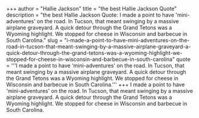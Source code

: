 +++
author = "Hallie Jackson"
title = "the best Hallie Jackson Quote"
description = "the best Hallie Jackson Quote: I made a point to have 'mini-adventures' on the road. In Tucson, that meant swinging by a massive airplane graveyard. A quick detour through the Grand Tetons was a Wyoming highlight. We stopped for cheese in Wisconsin and barbecue in South Carolina."
slug = "i-made-a-point-to-have-mini-adventures-on-the-road-in-tucson-that-meant-swinging-by-a-massive-airplane-graveyard-a-quick-detour-through-the-grand-tetons-was-a-wyoming-highlight-we-stopped-for-cheese-in-wisconsin-and-barbecue-in-south-carolina"
quote = '''I made a point to have 'mini-adventures' on the road. In Tucson, that meant swinging by a massive airplane graveyard. A quick detour through the Grand Tetons was a Wyoming highlight. We stopped for cheese in Wisconsin and barbecue in South Carolina.'''
+++
I made a point to have 'mini-adventures' on the road. In Tucson, that meant swinging by a massive airplane graveyard. A quick detour through the Grand Tetons was a Wyoming highlight. We stopped for cheese in Wisconsin and barbecue in South Carolina.
